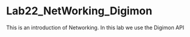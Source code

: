 # Lab22_NetWorking_Digimon
This is an introduction of Networking. In this lab we use the Digimon API

